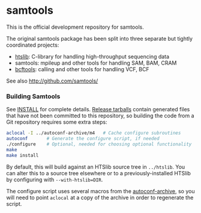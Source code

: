 samtools
========

This is the official development repository for samtools.

The original samtools package has been split into three separate
but tightly coordinated projects:
- [htslib](https://github.com/samtools/htslib): C-library for handling high-throughput sequencing data
- samtools: mpileup and other tools for handling SAM, BAM, CRAM
- [bcftools](https://github.com/samtools/bcftools): calling and other tools for handling VCF, BCF

See also http://github.com/samtools/

### Building Samtools

See [INSTALL](INSTALL) for complete details.
[Release tarballs][download] contain generated files that have not been
committed to this repository, so building the code from a Git repository
requires some extra steps:

```sh
aclocal -I ../autoconf-archive/m4   # Cache configure subroutines
autoconf       # Generate the configure script, if needed
./configure    # Optional, needed for choosing optional functionality
make
make install
```

By default, this will build against an HTSlib source tree in `../htslib`.
You can alter this to a source tree elsewhere or to a previously-installed
HTSlib by configuring with `--with-htslib=DIR`.

The configure script uses several macros from the [autoconf-archive],
so you will need to point `aclocal` at a copy of the archive in order to
regenerate the script.

[autoconf-archive]: http://www.gnu.org/software/autoconf-archive/
[download]: http://www.htslib.org/download/
